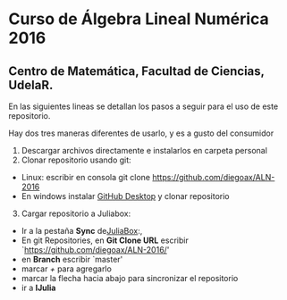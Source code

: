 # Curso de Álgebra Lineal Numérica 2016
## Centro de Matemática, Facultad de Ciencias, UdelaR.

En las siguientes lineas se detallan los pasos a seguir para el uso de este repositorio.

Hay dos tres maneras diferentes de usarlo, y es a gusto del consumidor
1. Descargar archivos directamente e instalarlos en carpeta personal
2. Clonar repositorio usando git: 
 * Linux: escribir en consola git clone https://github.com/diegoax/ALN-2016
 * En windows instalar [GitHub Desktop](https://desktop.github.com/) y clonar repositorio
3. Cargar repositorio a Juliabox: 
 * Ir a la pestaña __Sync__ de[JuliaBox](https://juliabox.org/):,
 * En git Repositories, en __Git Clone URL__ escribir `https://github.com/diegoax/ALN-2016/'
 * en __Branch__ escribir `master'
  * marcar _+_ para agregarlo
  * marcar la flecha hacia abajo para sincronizar el repositorio
  * ir a  __IJulia__
